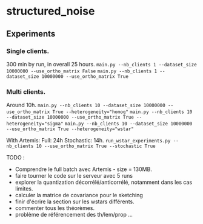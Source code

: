 
# structured_noise

## Experiments

### Single clients.
300 min by run, in overall 25 hours.
```main.py --nb_clients 1 --dataset_size 10000000 --use_ortho_matrix False```
```main.py --nb_clients 1 --dataset_size 10000000 --use_ortho_matrix True```

### Multi clients.
Around 10h.
```main.py --nb_clients 10 --dataset_size 10000000 --use_ortho_matrix True --heterogeneity="homog"```
```main.py --nb_clients 10 --dataset_size 10000000 --use_ortho_matrix True --heterogeneity="sigma"```
```main.py --nb_clients 10 --dataset_size 10000000 --use_ortho_matrix True --heterogeneity="wstar"```

With Artemis:
Full: 24h
Stochastic: 14h.
```run_wstar_experiments.py --nb_clients 10 --use_ortho_matrix True --stochastic True```

TODO :
- Comprendre le full batch avec Artemis - size = 130MB.
- faire tourner le code sur le serveur avec 5 runs
- explorer la quantization décorrélé/anticorrélé, notamment dans les cas limites.
- calculer la matrice de covariance pour le sketching
- finir d'écrire la section sur les wstars différents.
- commenter tous les théorèmes.
- problème de référencement des th/lem/prop ...